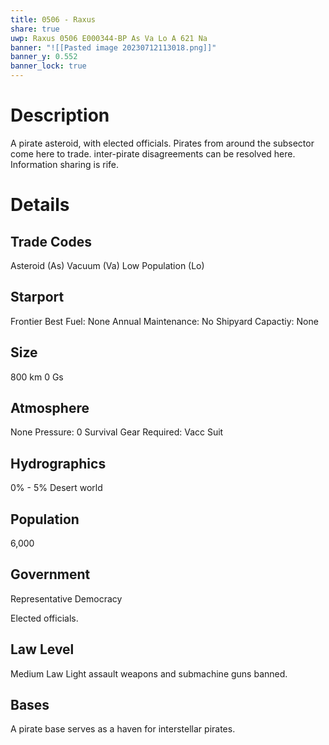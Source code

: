 ```yaml
---
title: 0506 - Raxus
share: true
uwp: Raxus 0506 E000344-BP As Va Lo A 621 Na
banner: "![[Pasted image 20230712113018.png]]"
banner_y: 0.552
banner_lock: true
---
```


# Description
A pirate asteroid, with elected officials. Pirates from around the subsector come here to trade. inter-pirate disagreements can be resolved here. Information sharing is rife.

# Details
## Trade Codes
Asteroid (As)
Vacuum (Va)
Low Population (Lo)

## Starport
Frontier
Best Fuel: None
Annual Maintenance: No
Shipyard Capactiy: None

## Size
800 km
0 Gs

## Atmosphere
None
Pressure: 0
Survival Gear Required: Vacc Suit

## Hydrographics
0% - 5% Desert world

## Population
6,000

## Government
Representative Democracy

Elected officials.

## Law Level
Medium Law
Light assault weapons and submachine guns banned.

## Bases
A pirate base serves as a haven for interstellar pirates.

